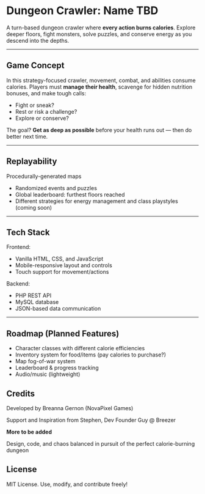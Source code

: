 # Dungeon Crawler: Name TBD

A turn-based dungeon crawler where **every action burns calories**. Explore deeper floors, fight monsters, solve puzzles, and conserve energy as you descend into the depths.

---

## Game Concept

In this strategy-focused crawler, movement, combat, and abilities consume calories. Players must **manage their health**, scavenge for hidden nutrition bonuses, and make tough calls:
- Fight or sneak?
- Rest or risk a challenge?
- Explore or conserve?

The goal? **Get as deep as possible** before your health runs out — then do better next time.

---

## Replayability

Procedurally-generated maps
- Randomized events and puzzles
- Global leaderboard: furthest floors reached
- Different strategies for energy management and class playstyles (coming soon)

---

## Tech Stack

Frontend:
- Vanilla HTML, CSS, and JavaScript
- Mobile-responsive layout and controls
- Touch support for movement/actions

Backend:
- PHP REST API
- MySQL database
- JSON-based data communication

---

## Roadmap (Planned Features)

- Character classes with different calorie efficiencies
- Inventory system for food/items (pay calories to purchase?)
- Map fog-of-war system
- Leaderboard & progress tracking
- Audio/music (lightweight)

## Credits
Developed by Breanna Gernon (NovaPixel Games)

Support and Inspiration from Stephen, Dev Founder Guy @ Breezer

**More to be added**

Design, code, and chaos balanced in pursuit of the perfect calorie-burning dungeon

## License
MIT License. Use, modify, and contribute freely!